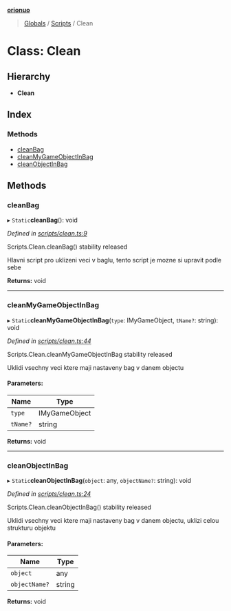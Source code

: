 **[orionuo](../README.md)**

> [Globals](../globals.md) / [Scripts](../modules/scripts.md) / Clean

# Class: Clean

## Hierarchy

* **Clean**

## Index

### Methods

* [cleanBag](scripts.clean.md#cleanbag)
* [cleanMyGameObjectInBag](scripts.clean.md#cleanmygameobjectinbag)
* [cleanObjectInBag](scripts.clean.md#cleanobjectinbag)

## Methods

### cleanBag

▸ `Static`**cleanBag**(): void

*Defined in [scripts/clean.ts:9](https://github.com/msviha/orionuo/blob/4da48c7/src/scripts/clean.ts#L9)*

Scripts.Clean.cleanBag()
stability released

Hlavni script pro uklizeni veci v baglu, tento script je mozne si upravit podle sebe

**Returns:** void

___

### cleanMyGameObjectInBag

▸ `Static`**cleanMyGameObjectInBag**(`type`: IMyGameObject, `tName?`: string): void

*Defined in [scripts/clean.ts:44](https://github.com/msviha/orionuo/blob/4da48c7/src/scripts/clean.ts#L44)*

Scripts.Clean.cleanMyGameObjectInBag
stability released

Uklidi vsechny veci ktere maji nastaveny bag v danem objectu

#### Parameters:

Name | Type |
------ | ------ |
`type` | IMyGameObject |
`tName?` | string |

**Returns:** void

___

### cleanObjectInBag

▸ `Static`**cleanObjectInBag**(`object`: any, `objectName?`: string): void

*Defined in [scripts/clean.ts:24](https://github.com/msviha/orionuo/blob/4da48c7/src/scripts/clean.ts#L24)*

Scripts.Clean.cleanObjectInBag()
stability released

Uklidi vsechny veci ktere maji nastaveny bag v danem objectu, uklizi celou strukturu objektu

#### Parameters:

Name | Type |
------ | ------ |
`object` | any |
`objectName?` | string |

**Returns:** void
